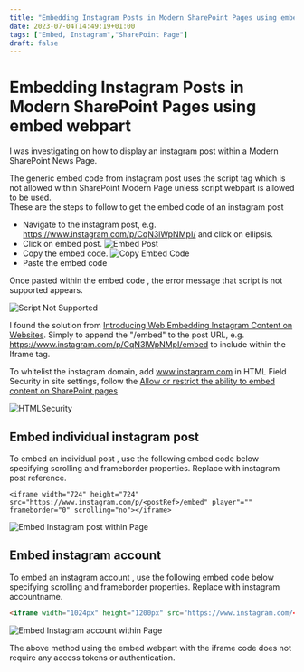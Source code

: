 ```yaml
---
title: "Embedding Instagram Posts in Modern SharePoint Pages using embed webpart"
date: 2023-07-04T14:49:19+01:00
tags: ["Embed, Instagram","SharePoint Page"]
draft: false
---
```


# Embedding Instagram Posts in Modern SharePoint Pages using embed webpart

I was investigating on how to display an instagram post within a Modern SharePoint News Page.

The generic embed code from instagram post uses the script tag which is not allowed within SharePoint Modern Page unless script webpart is allowed to be used.  
These are the steps to follow to get the embed code of an instagram post 
- Navigate to the instagram post, e.g. https://www.instagram.com/p/CqN3lWpNMpI/ and click on ellipsis. 
-  Click on embed post.
![Embed Post](../images/Embed-Single-Instagram-Post-Into-Modern-SharePoint-Page/EmbedPost.png)
-  Copy the embed code.
![Copy Embed Code](../images/Embed-Single-Instagram-Post-Into-Modern-SharePoint-Page/CopyEmbedCode.png)
-  Paste the embed code

Once pasted within the embed code , the error message that script is not supported appears.

![Script Not Supported](../images/Embed-Single-Instagram-Post-Into-Modern-SharePoint-Page/ScriptNotSupported.png)

I found the solution from [Introducing Web Embedding Instagram Content on Websites](https://about.instagram.com/blog/announcements/introducing-web-embedding-instagram-content-on-websites). Simply to append the "/embed" to the post URL, e.g. https://www.instagram.com/p/CqN3lWpNMpI/embed to include within the Iframe tag.

To whitelist the instagram domain, add www.instagram.com in HTML Field Security in site settings, follow the [Allow or restrict the ability to embed content on SharePoint pages](https://support.microsoft.com/en-us/office/allow-or-restrict-the-ability-to-embed-content-on-sharepoint-pages-e7baf83f-09d0-4bd1-9058-4aa483ee137b?ui=en-us&rs=en-gb&ad=gb)

![HTMLSecurity](../images/HTMLSecurity.png)

## Embed individual instagram post 

To embed an individual post , use the following embed code below specifying scrolling and frameborder properties. Replace <postRef> with instagram post reference.

```
<iframe width="724" height="724" src="https://www.instagram.com/p/<postRef>/embed" player"="" frameborder="0" scrolling="no"></iframe>
```

![Embed Instagram post within Page](../images/Embed-Single-Instagram-Post-Into-Modern-SharePoint-Page/Embed_InstagramPost.png)

## Embed instagram account

To embed an  instagram account , use the following embed code below specifying scrolling and frameborder properties. Replace <accountname> with instagram accountname.

```html
<iframe width="1024px" height="1200px" src="https://www.instagram.com/<accoutname>/embed" scrolling="no" frameborder="0"></iframe>
```
![Embed Instagram account within Page](../images/Embed-Single-Instagram-Post-Into-Modern-SharePoint-Page/Embed_InstagramAccount.png)

The above method using the embed webpart with the iframe code does not require any access tokens or authentication. 

